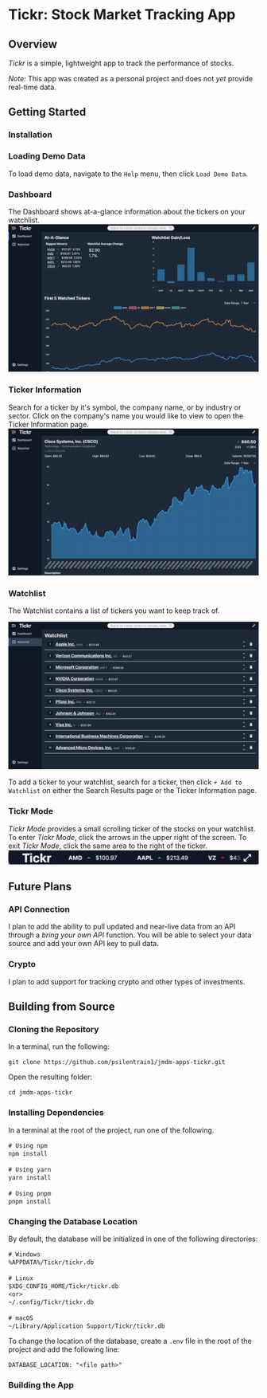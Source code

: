 # Tickr: Stock Market Tracking App

## Overview

_Tickr_ is a simple, lightweight app to track the performance of stocks.

_Note:_ This app was created as a personal project and does not _yet_ provide real-time data.

## Getting Started

### Installation

### Loading Demo Data

To load demo data, navigate to the `Help` menu, then click `Load Demo Data`.

### Dashboard

The Dashboard shows at-a-glance information about the tickers on your watchlist.
![Dashboard view](.github/docs/dashboard.png)

### Ticker Information

Search for a ticker by it's symbol, the company name, or by industry or sector. Click on the company's name you would like to view to open the Ticker Information page.
![Ticker Information](.github/docs/ticker.png)

### Watchlist

The Watchlist contains a list of tickers you want to keep track of.

![Watchlist view](.github/docs/watchlist.png)

To add a ticker to your watchlist, search for a ticker, then click `+ Add to Watchlist` on either the Search Results page or the Ticker Information page.

### Tickr Mode

_Tickr Mode_ provides a small scrolling ticker of the stocks on your watchlist. To enter _Tickr Mode_, click the arrows in the upper right of the screen. To exit _Tickr Mode_, click the same area to the right of the ticker.
![TickrMode](.github/docs/tickrmode.png)

## Future Plans

### API Connection

I plan to add the ability to pull updated and near-live data from an API through a _bring your own API_ function. You will be able to select your data source and add your own API key to pull data.

### Crypto

I plan to add support for tracking crypto and other types of investments.

## Building from Source

### Cloning the Repository

In a terminal, run the following:

```shell
git clone https://github.com/psilentrain1/jmdm-apps-tickr.git
```

Open the resulting folder:

```shell
cd jmdm-apps-tickr
```

### Installing Dependencies

In a terminal at the root of the project, run one of the following.

```shell
# Using npm
npm install

# Using yarn
yarn install

# Using pnpm
pnpm install
```

### Changing the Database Location

By default, the database will be initialized in one of the following directories:

```shell
# Windows
%APPDATA%/Tickr/tickr.db

# Linux
$XDG_CONFIG_HOME/Tickr/tickr.db
<or>
~/.config/Tickr/tickr.db

# macOS
~/Library/Application Support/Tickr/tickr.db
```

To change the location of the database, create a `.env` file in the root of the project and add the following line:

```
DATABASE_LOCATION: "<file path>"
```

### Building the App
